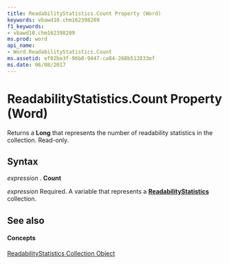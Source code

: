 ```yaml
---
title: ReadabilityStatistics.Count Property (Word)
keywords: vbawd10.chm162398209
f1_keywords:
- vbawd10.chm162398209
ms.prod: word
api_name:
- Word.ReadabilityStatistics.Count
ms.assetid: ef02be3f-96b8-9447-ca84-268b512833ef
ms.date: 06/08/2017
---
```



# ReadabilityStatistics.Count Property (Word)

Returns a  **Long** that represents the number of readability statistics in the collection. Read-only.


## Syntax

 _expression_ . **Count**

 _expression_ Required. A variable that represents a **[ReadabilityStatistics](Word.readabilitystatistics.md)** collection.


## See also


#### Concepts


[ReadabilityStatistics Collection Object](Word.readabilitystatistics.md)

